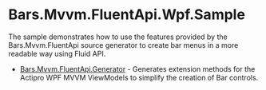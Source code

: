 # Bars.Mvvm.FluentApi.Wpf.Sample
The sample demonstrates how to use the features provided by the Bars.Mvvm.FluentApi source generator to create bar menus in a more readable way using Fluid API.

- [Bars.Mvvm.FluentApi.Generator](../FluentApi.Generator/README.md) - Generates extension methods for the Actipro WPF MVVM ViewModels to simplify the creation of Bar controls.
